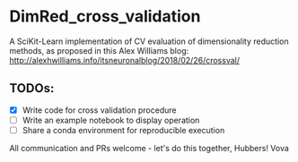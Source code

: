 # DimRed_cross_validation

A SciKit-Learn implementation of CV evaluation of dimensionality reduction methods, as proposed in this Alex Williams blog: http://alexhwilliams.info/itsneuronalblog/2018/02/26/crossval/

## TODOs:
- [x] Write code for cross validation procedure
- [ ] Write an example notebook to display operation
- [ ] Share a conda environment for reproducible execution

All communication and PRs welcome - let's do this together, Hubbers!
Vova
